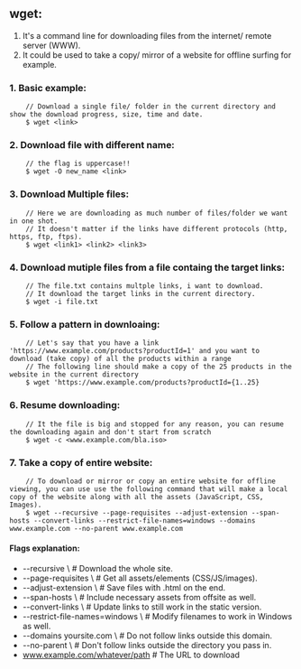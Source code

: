 ## wget:
1) It's a command line for downloading files from the internet/ remote server (WWW).
2) It could be used to take a copy/ mirror of a website for offline surfing for example.

### 1. Basic example:
```shell
    // Download a single file/ folder in the current directory and show the download progress, size, time and date.
    $ wget <link>
```

### 2. Download file with different name:
```shell
    // the flag is uppercase!!
    $ wget -O new_name <link>
```

### 3. Download Multiple files:
```shell
    // Here we are downloading as much number of files/folder we want in one shot.
    // It doesn't matter if the links have different protocols (http, https, ftp, ftps).
    $ wget <link1> <link2> <link3>
```

### 4. Download mutiple files from a file containg the target links:
```shell
    // The file.txt contains multple links, i want to download.
    // It download the target links in the current directory.
    $ wget -i file.txt
```

### 5. Follow a pattern in downloaing:
```shell
    // Let's say that you have a link 'https://www.example.com/products?productId=1' and you want to download (take copy) of all the products within a range
    // The following line should make a copy of the 25 products in the website in the current directory
    $ wget 'https://www.example.com/products?productId={1..25}
```

### 6. Resume downloading:
```shell
    // It the file is big and stopped for any reason, you can resume the downloading again and don't start from scratch
    $ wget -c <www.example.com/bla.iso>
```

### 7. Take a copy of entire website:
```shell
    // To download or mirror or copy an entire website for offline viewing, you can use use the following command that will make a local copy of the website along with all the assets (JavaScript, CSS, Images).
    $ wget --recursive --page-requisites --adjust-extension --span-hosts --convert-links --restrict-file-names=windows --domains www.example.com --no-parent www.example.com
```

#### Flags explanation:
- --recursive \ # Download the whole site.
- --page-requisites \ # Get all assets/elements (CSS/JS/images).
- --adjust-extension \ # Save files with .html on the end.
- --span-hosts \ # Include necessary assets from offsite as well.
- --convert-links \ # Update links to still work in the static version.
- --restrict-file-names=windows \ # Modify filenames to work in Windows as well.
- --domains yoursite.com \ # Do not follow links outside this domain.
- --no-parent \ # Don't follow links outside the directory you pass in.
- www.example.com/whatever/path # The URL to download
